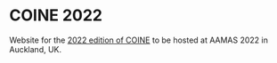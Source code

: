 # COINE 2022 <!-- [![DOI](https://zenodo.org/badge/70092435.svg)](https://zenodo.org/badge/latestdoi/70092435)-->

Website for the [2022 edition of COINE](http://coin-workshop.github.io) to be hosted at AAMAS 2022 in Auckland, UK. 
